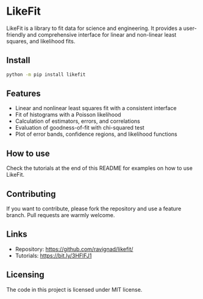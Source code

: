 # LikeFit

LikeFit is a library to fit data for science and engineering. 
It provides a user-friendly and comprehensive interface for linear and non-linear least squares, and likelihood fits.


## Install

```sh
python -m pip install likefit
```

## Features
  * Linear and nonlinear least squares fit with a consistent interface
  * Fit of histograms with a Poisson likelihood
  * Calculation of estimators, errors, and correlations
  * Evaluation of goodness-of-fit with chi-squared test
  * Plot of error bands, confidence regions, and likelihood functions

## How to use

Check the tutorials at the end of this README for examples on how to use LikeFit.

## Contributing
If you want to contribute, please fork the repository and use a feature
branch. Pull requests are warmly welcome.

## Links
- Repository: https://github.com/ravignad/likefit/
- Tutorials: https://bit.ly/3HFlFJ1

## Licensing
The code in this project is licensed under MIT license.

